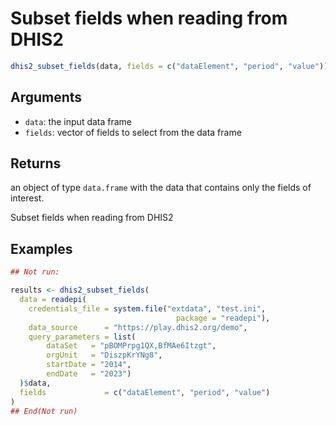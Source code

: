 # Subset fields when reading from DHIS2

```r
dhis2_subset_fields(data, fields = c("dataElement", "period", "value"))
```

## Arguments

- `data`: the input data frame
- `fields`: vector of fields to select from the data frame

## Returns

an object of type `data.frame` with the data that contains only the fields of interest.

Subset fields when reading from DHIS2

## Examples

```r
## Not run:

results <- dhis2_subset_fields(
  data = readepi(
    credentials_file = system.file("extdata", "test.ini",
                                     package = "readepi"),
    data_source      = "https://play.dhis2.org/demo",
    query_parameters = list(
        dataSet   = "pBOMPrpg1QX,BfMAe6Itzgt",
        orgUnit   = "DiszpKrYNg8",
        startDate = "2014",
        endDate   = "2023")
  )$data,
  fields             = c("dataElement", "period", "value")
)
## End(Not run)
```
